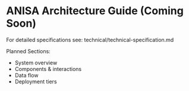 # ANISA Architecture Guide (Coming Soon)

For detailed specifications see: technical/technical-specification.md

Planned Sections:
- System overview
- Components & interactions
- Data flow
- Deployment tiers
